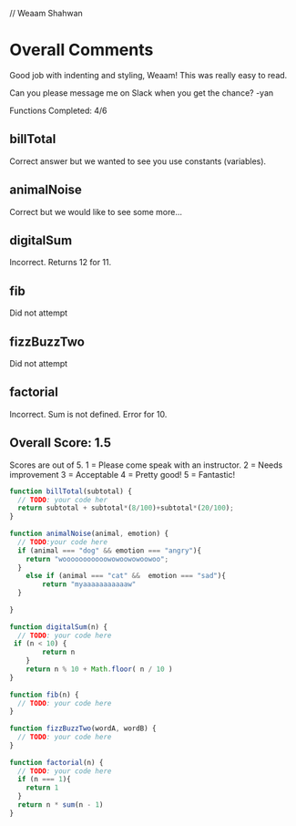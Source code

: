 // Weaam Shahwan

# Overall Comments
Good job with indenting and styling, Weaam! This was really easy to read.

Can you please message me on Slack when you get the chance? -yan

Functions Completed: 4/6

## billTotal
Correct answer but we wanted to see you use constants (variables).

## animalNoise
Correct but we would like to see some more...

## digitalSum
Incorrect. Returns 12 for 11.

## fib
Did not attempt

## fizzBuzzTwo
Did not attempt

## factorial
Incorrect. Sum is not defined. Error for 10.

## Overall Score: 1.5

Scores are out of 5.
1 = Please come speak with an instructor.
2 = Needs improvement
3 = Acceptable
4 = Pretty good!
5 = Fantastic!

```js
function billTotal(subtotal) {
  // TODO: your code her
  return subtotal + subtotal*(8/100)+subtotal*(20/100);
}
​
function animalNoise(animal, emotion) {
  // TODO:your code here
  if (animal === "dog" && emotion === "angry"){
  	return "wooooooooooowowoowowoowoo";
  }
  	else if (animal === "cat" &&  emotion === "sad"){
		return "myaaaaaaaaaaaw"
  }
​
}
​
function digitalSum(n) {
  // TODO: your code here
 if (n < 10) {
        return n
    }
    return n % 10 + Math.floor( n / 10 )
}
​
function fib(n) {
  // TODO: your code here
}
​
function fizzBuzzTwo(wordA, wordB) {
  // TODO: your code here
}
​
function factorial(n) {
  // TODO: your code here
  if (n === 1){
  	return 1
  }
  return n * sum(n - 1)
}


```
